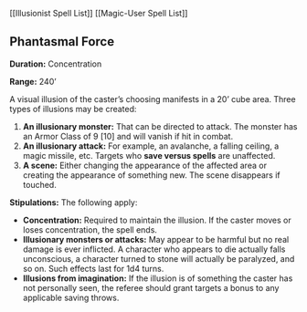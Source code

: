 [[Illusionist Spell List]]
[[Magic-User Spell List]]

## Phantasmal Force

**Duration:** Concentration

**Range:** 240’

A visual illusion of the caster’s choosing manifests in a 20’ cube area. Three types of illusions may be created:

1. **An illusionary monster:** That can be directed to attack. The monster has an Armor Class of 9 [10] and will vanish if hit in combat.
2. **An illusionary attack:** For example, an avalanche, a falling ceiling, a magic missile, etc. Targets who **save versus spells** are unaffected.
3. **A scene:** Either changing the appearance of the affected area or creating the appearance of something new. The scene disappears if touched.

**Stipulations:** The following apply:

- **Concentration:** Required to maintain the illusion. If the caster moves or loses concentration, the spell ends.
- **Illusionary monsters or attacks:** May appear to be harmful but no real damage is ever inflicted. A character who appears to die actually falls unconscious, a character turned to stone will actually be paralyzed, and so on. Such effects last for 1d4 turns.
- **Illusions from imagination:** If the illusion is of something the caster has not personally seen, the referee should grant targets a bonus to any applicable saving throws.